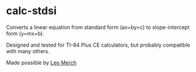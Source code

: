 # calc-stdsi
Converts a linear equation from standard form (ax+by=c) to slope-intercept form (y=mx+b).

Designed and tested for TI-84 Plus CE calculators, but probably compatible with many others.

Made possible by [Leo Merch](http://leomerch.net/)

